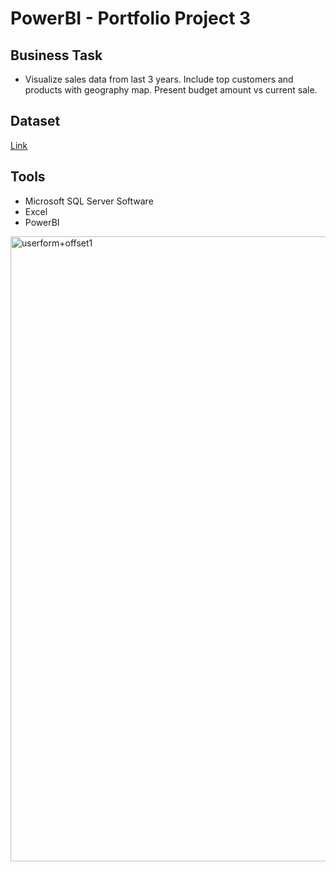 # PowerBI - Portfolio Project 3
## Business Task
- Visualize sales data from last 3 years. Include top customers and products with geography map. Present budget amount vs current sale.
## Dataset
[Link](https://github.com/aliahmad-1987/DataAnalystProjectFromScratch_PBI_SQL_SalesAnalysis)
## Tools
- Microsoft SQL Server Software 
- Excel
- PowerBI
<img width="1000" alt="userform+offset1" src="https://user-images.githubusercontent.com/31890259/190378506-3f2988b4-ba31-4572-b002-b7ae527cc8ae.png">
